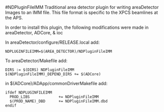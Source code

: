 #NDPluginFileIMM
Traditional area detector plugin for writing areaDetector Images to an IMM file.
This file format is specific to the XPCS beamlines at the APS.

In order to install this plugin, the following modifications were made in
areaDetector, ADCore, & ioc

In areaDetector/configure/RELEASE.local add:
```
NDPLUGINFILEIMM=$(AREA_DETECTOR)/NDPluginFileIMM
```
To areaDetector/Makefile add:
```
DIRS := $(DIRS) NDPluginFileIMM
$(NDPluginFileIMM)_DEPEND_DIRS += $(ADCore)
```
in $(ADCore)/ADApp/commonDriverMakefile add:
```
ifdef NDPLUGINFILEIMM
  PROD_LIBS             += NDPluginFileIMM
  $(PROD_NAME)_DBD      += NDPluginFileIMM.dbd
endif
```
